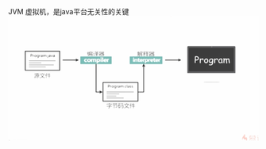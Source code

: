 JVM 虚拟机，是java平台无关性的关键   
![image](https://github.com/shengda567/java-engineer/blob/master/JVM%20retionale.jpg)
